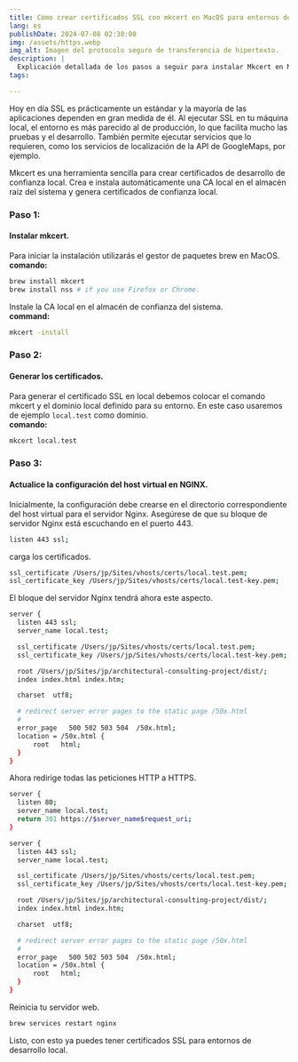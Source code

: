 ```yaml
---
title: Cómo crear certificados SSL con mkcert en MacOS para entornos de desarrollo local para implementar con el servidor web NGINX
lang: es
publishDate: 2024-07-08 02:38:00
img: /assets/https.webp
img_alt: Imagen del protocolo seguro de transferencia de hipertexto.
description: |
  Explicación detallada de los pasos a seguir para instalar Mkcert en MacOS (ARM) con M1 o M2 🔐🌐.
tags:

---
```


Hoy en día SSL es prácticamente un estándar y la mayoría de las aplicaciones dependen en gran medida de él. Al ejecutar SSL en tu máquina local, el entorno es más parecido al de producción, lo que facilita mucho las pruebas y el desarrollo. También permite ejecutar servicios que lo requieren, como los servicios de localización de la API de GoogleMaps, por ejemplo.

Mkcert es una herramienta sencilla para crear certificados de desarrollo de confianza local. Crea e instala automáticamente una CA local en el almacén raíz del sistema y genera certificados de confianza local.

### Paso 1:
#### Instalar mkcert.

Para iniciar la instalación utilizarás el gestor de paquetes brew en MacOS.<br>
**comando:**

```bash
brew install mkcert
brew install nss # if you use Firefox or Chrome.
```

Instale la CA local en el almacén de confianza del sistema.<br>
**command:**

```bash
mkcert -install
```
### Paso 2:
#### Generar los certificados.

Para generar el certificado SSL en local debemos colocar el comando mkcert y el dominio local definido para su entorno.
En este caso usaremos de ejemplo `local.test` como dominio.<br>
**comando:**

```bash
mkcert local.test
```

### Paso 3:
#### Actualice la configuración del host virtual en NGINX.

Inicialmente, la configuración debe crearse en el directorio correspondiente del host virtual para el servidor Nginx.
Asegúrese de que su bloque de servidor Nginx está escuchando en el puerto 443.

```bash
listen 443 ssl;
```
carga los certificados.

```bash
ssl_certificate /Users/jp/Sites/vhosts/certs/local.test.pem;
ssl_certificate_key /Users/jp/Sites/vhosts/certs/local.test-key.pem;
```

El bloque del servidor Nginx tendrá ahora este aspecto.

```bash
server {
  listen 443 ssl;
  server_name local.test;

  ssl_certificate /Users/jp/Sites/vhosts/certs/local.test.pem;
  ssl_certificate_key /Users/jp/Sites/vhosts/certs/local.test-key.pem;

  root /Users/jp/Sites/jp/architectural-consulting-project/dist/;
  index index.html index.htm;

  charset  utf8;

  # redirect server error pages to the static page /50x.html
  #
  error_page   500 502 503 504  /50x.html;
  location = /50x.html {
      root   html;
  }
}
```

Ahora redirige todas las peticiones HTTP a HTTPS.

```bash
server {
  listen 80;
  server_name local.test;
  return 301 https://$server_name$request_uri;
}

server {
  listen 443 ssl;
  server_name local.test;

  ssl_certificate /Users/jp/Sites/vhosts/certs/local.test.pem;
  ssl_certificate_key /Users/jp/Sites/vhosts/certs/local.test-key.pem;

  root /Users/jp/Sites/jp/architectural-consulting-project/dist/;
  index index.html index.htm;

  charset  utf8;

  # redirect server error pages to the static page /50x.html
  #
  error_page   500 502 503 504  /50x.html;
  location = /50x.html {
      root   html;
  }
}
```

Reinicia tu servidor web.

```bash
brew services restart nginx
```

Listo, con esto ya puedes tener certificados SSL para entornos de desarrollo local.
